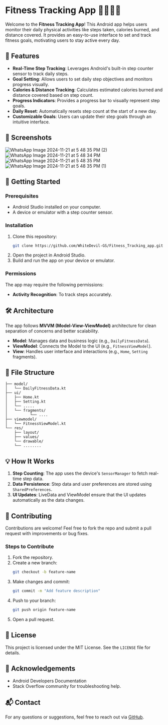 # Fitness Tracking App 🏃‍♂️🏋️‍♀️

Welcome to the **Fitness Tracking App**! This Android app helps users monitor their daily physical activities like steps taken, calories burned, and distance covered. It provides an easy-to-use interface to set and track fitness goals, motivating users to stay active every day.

## 🌟 Features

- **Real-Time Step Tracking**: Leverages Android's built-in step counter sensor to track daily steps.
- **Goal Setting**: Allows users to set daily step objectives and monitors progress visually.
- **Calories & Distance Tracking**: Calculates estimated calories burned and distance covered based on step count.
- **Progress Indicators**: Provides a progress bar to visually represent step goals.
- **Daily Reset**: Automatically resets step count at the start of a new day.
- **Customizable Goals**: Users can update their step goals through an intuitive interface.

## 📸 Screenshots
![WhatsApp Image 2024-11-21 at 5 48 35 PM (2)](https://github.com/user-attachments/assets/097a6d02-35c5-4710-900c-3597f45f34f3)
![WhatsApp Image 2024-11-21 at 5 48 34 PM](https://github.com/user-attachments/assets/91b602b7-9640-4838-b709-95ca3c3ec357)
![WhatsApp Image 2024-11-21 at 5 48 35 PM](https://github.com/user-attachments/assets/0756a54d-4024-42e3-834b-ada16065c00c)
![WhatsApp Image 2024-11-21 at 5 48 35 PM (1)](https://github.com/user-attachments/assets/88a8cae7-b889-4e1e-a1ba-360930089dc1)


## 🚀 Getting Started

### Prerequisites
- Android Studio installed on your computer.
- A device or emulator with a step counter sensor.

### Installation
1. Clone this repository:
   ```bash
   git clone https://github.com/WhiteDevil-GS/Fitness_Tracking_app.git
   ```
2. Open the project in Android Studio.
3. Build and run the app on your device or emulator.

### Permissions
The app may require the following permissions:
- **Activity Recognition**: To track steps accurately.

## 🛠️ Architecture
The app follows **MVVM (Model-View-ViewModel)** architecture for clean separation of concerns and better scalability.

- **Model**: Manages data and business logic (e.g., `DailyFitnessData`).
- **ViewModel**: Connects the Model to the UI (e.g., `FitnessViewModel`).
- **View**: Handles user interface and interactions (e.g., `Home`, `Setting` fragments).

## 📂 File Structure
```
├── model/
│   └── DailyFitnessData.kt
├── ui/
│   ├── Home.kt
│   ├── Setting.kt
│   └── .....
│   └── fragments/
│          └── ....
├── viewmodel/
│   └── FitnessViewModel.kt
└── res/
    ├── layout/
    ├── values/
    └── drawable/
    └── ........
```

## 💡 How It Works
1. **Step Counting**: The app uses the device's `SensorManager` to fetch real-time step data.
2. **Data Persistence**: Step data and user preferences are stored using `SharedPreferences`.
3. **UI Updates**: LiveData and ViewModel ensure that the UI updates automatically as the data changes.

## 🤝 Contributing
Contributions are welcome! Feel free to fork the repo and submit a pull request with improvements or bug fixes.

### Steps to Contribute
1. Fork the repository.
2. Create a new branch:
   ```bash
   git checkout -b feature-name
   ```
3. Make changes and commit:
   ```bash
   git commit -m "Add feature description"
   ```
4. Push to your branch:
   ```bash
   git push origin feature-name
   ```
5. Open a pull request.

## 📜 License
This project is licensed under the MIT License. See the `LICENSE` file for details.

## 🙌 Acknowledgements
- Android Developers Documentation
- Stack Overflow community for troubleshooting help.

## 📬 Contact
For any questions or suggestions, feel free to reach out via [GitHub](https://github.com/WhiteDevil-GS).
